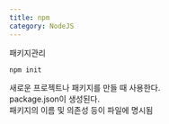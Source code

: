 ```yaml
---
title: npm
category: NodeJS
---
```


패키지관리

```
npm init
```

새로운 프로젝트나 패키지를 만들 때 사용한다.<br>
package.json이 생성된다.<br>
패키지의 이름 및 의존성 등이 파일에 명시됨<br>